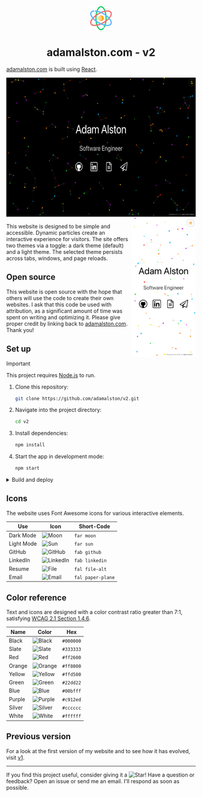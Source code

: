 <div align="center">
  <img alt="Atom icon" src="public/icons/favicon.svg" height="64" />
</div>
<h1 align="center">adamalston.com - v2</h1>

[adamalston.com](https://www.adamalston.com) is built using [React](https://react.dev).

<img alt="Desktop preview" src="images/desktop.png" float="left" height="370"/> <img alt="Mobile preview" src="images/mobile.png" align="right" height="370"/>

This website is designed to be simple and accessible. Dynamic particles create an interactive experience for visitors. The site offers two themes via a toggle: a dark theme (default) and a light theme. The selected theme persists across tabs, windows, and page reloads.

## Open source

This website is open source with the hope that others will use the code to create their own websites. I ask that this code be used with attribution, as a significant amount of time was spent on writing and optimizing it. Please give proper credit by linking back to [adamalston.com](https://www.adamalston.com). Thank you!

## Set up

> [!IMPORTANT]
> This project requires [Node.js](https://nodejs.org/) to run.

1. Clone this repository:
   ```sh
   git clone https://github.com/adamalston/v2.git
   ```
2. Navigate into the project directory:
   ```sh
   cd v2
   ```
3. Install dependencies:
   ```sh
   npm install
   ```
4. Start the app in development mode:
   ```sh
   npm start
   ```

<details>
  <summary>Build and deploy</summary>

1. Create a production build:
   ```sh
   npm run build
   ```
2. Refer to the [React Deployment](https://create-react-app.dev/docs/deployment) docs to deploy to platforms like GitHub Pages, Netlify, or Vercel.

</details>

## Icons

The website uses Font Awesome icons for various interactive elements.

| Use        | Icon                                                         | Short-Code        |
| ---------- | ------------------------------------------------------------ | ----------------- |
| Dark Mode  | <img alt="Moon" src="https://git.io/JYkZg" height="20"/>     | `far moon`        |
| Light Mode | <img alt="Sun" src="https://git.io/JYkZF" height="20"/>      | `far sun`         |
| GitHub     | <img alt="GitHub" src="https://git.io/JYOvL" height="20"/>   | `fab github`      |
| LinkedIn   | <img alt="LinkedIn" src="https://git.io/JYOex" height="20"/> | `fab linkedin`    |
| Resume     | <img alt="File" src="https://git.io/JYOeu" height="20"/>     | `fal file-alt`    |
| Email      | <img alt="Email" src="https://git.io/JYOei" height="20"/>    | `fal paper-plane` |

## Color reference

Text and icons are designed with a color contrast ratio greater than 7:1, satisfying [WCAG 2.1 Section 1.4.6](https://www.w3.org/TR/WCAG21/#contrast-enhanced).

| Name   | Color                                              | Hex       |
| ------ | -------------------------------------------------- | --------- |
| Black  | ![Black](https://dummyimage.com/16/000000/000000)  | `#000000` |
| Slate  | ![Slate](https://dummyimage.com/16/333333/333333)  | `#333333` |
| Red    | ![Red](https://dummyimage.com/16/ff2600/ff2600)    | `#ff2600` |
| Orange | ![Orange](https://dummyimage.com/16/ff8000/ff8000) | `#ff8000` |
| Yellow | ![Yellow](https://dummyimage.com/16/ffd500/ffd500) | `#ffd500` |
| Green  | ![Green](https://dummyimage.com/16/22dd22/22dd22)  | `#22dd22` |
| Blue   | ![Blue](https://dummyimage.com/16/00bfff/00bfff)   | `#00bfff` |
| Purple | ![Purple](https://dummyimage.com/16/c912ed/c912ed) | `#c912ed` |
| Silver | ![Silver](https://dummyimage.com/16/cccccc/cccccc) | `#cccccc` |
| White  | ![White](https://dummyimage.com/16/ffffff/ffffff)  | `#ffffff` |

## Previous version

For a look at the first version of my website and to see how it has evolved, visit [v1](https://github.com/adamalston/v1).

---

If you find this project useful, consider giving it a <img alt="Star" src="https://git.io/JUn8T" height="14">! Have a question or feedback? Open an issue or send me an email. I'll respond as soon as possible.
